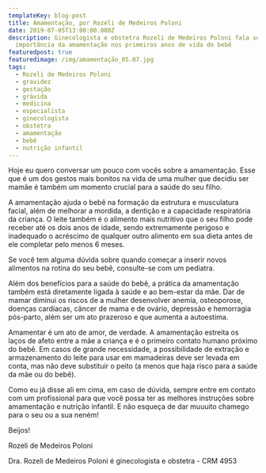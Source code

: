 ```yaml
---
templateKey: blog-post
title: Amamentação, por Rozeli de Medeiros Poloni
date: 2019-07-05T13:00:00.000Z
description: Ginecologista e obstetra Rozeli de Medeiros Poloni fala sobre a
  importância da amamentação nos primeiros anos de vida do bebê
featuredpost: true
featuredimage: /img/amamentação_05.07.jpg
tags:
  - Rozeli de Medeiros Poloni
  - gravidez
  - gestação
  - grávida
  - medicina
  - especialista
  - ginecologista
  - obstetra
  - amamentação
  - bebê
  - nutrição infantil
---
```

<!--StartFragment-->

Hoje eu quero conversar um pouco com vocês sobre a amamentação. Esse que é um dos gestos mais bonitos na vida de uma mulher que decidiu ser mamãe é também um momento crucial para a saúde do seu filho.

A amamentação ajuda o bebê na formação da estrutura e musculatura facial, além de melhorar a mordida, a dentição e a capacidade respiratória da criança. O leite também é o alimento mais nutritivo que o seu filho pode receber até os dois anos de idade, sendo extremamente perigoso e inadequado o acréscimo de qualquer outro alimento em sua dieta antes de ele completar pelo menos 6 meses.



Se você tem alguma dúvida sobre quando começar a inserir novos alimentos na rotina do seu bebê, consulte-se com um pediatra.

Além dos benefícios para a saúde do bebê, a prática da amamentação também está diretamente ligada à saúde e ao bem-estar da mãe. Dar de mamar diminui os riscos de a mulher desenvolver anemia, osteoporose, doenças cardíacas, câncer de mama e de ovário, depressão e hemorragia pós-parto, além ser um ato prazeroso e que aumenta a autoestima.

Amamentar é um ato de amor, de verdade. A amamentação estreita os laços de afeto entre a mãe a criança e é o primeiro contato humano próximo do bebê. Em casos de grande necessidade, a possibilidade de extração e armazenamento do leite para usar em mamadeiras deve ser levada em conta, mas não deve substituir o peito (a menos que haja risco para a saúde da mãe ou do bebê).

Como eu já disse ali em cima, em caso de dúvida, sempre entre em contato com um profissional para que você possa ter as melhores instruções sobre amamentação e nutrição infantil. E não esqueça de dar muuuito chamego para o seu ou a sua neném!



Beijos!

Rozeli de Medeiros Poloni



Dra. Rozeli de Medeiros Poloni é ginecologista e obstetra - CRM 4953



<!--EndFragment-->